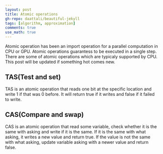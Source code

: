 ```yaml
---
layout: post
title: Atomic operations
gh-repo: daattali/beautiful-jekyll
tags: [algorithm, approximation]
comments: true
use_math: true
---
```


Atomic operation has been an import operation for a parallel computation in CPU or GPU.
Atomic operations guarantess to be executed in a single step.
There are some of atomic operations which are typicaly supported by CPU.
This post will be updated if something hot comes new.

## TAS(Test and set)

TAS is an atomic operation that reads one bit at the specific location and write 1 if that was 0 before.
It will return $\text{true}$ if it writes and $\text{false}$ if it failed to write.

## CAS(Compare and swap)

CAS is an atomic operation that read some variable, check whether it is the same with asking and write if it is the same.
If it is the same with what asking, it writes a new value and return $\text{true}$.
If the value is not the same with what asking, update variable asking with a newer value and return $\text{false}$.